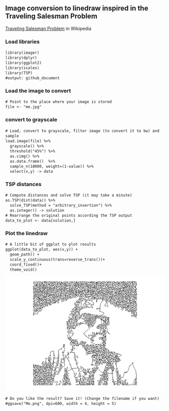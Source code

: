 Image conversion to linedraw inspired in the Traveling Salesman Problem
-----------------------------------------------------------------------

[Traveling Salesman
Problem](https://en.wikipedia.org/wiki/Travelling_salesman_problem) in
Wikipedia

### Load libraries

    library(imager)
    library(dplyr)
    library(ggplot2)
    library(scales)
    library(TSP)
    #output: github_document

### Load the image to convert

    # Point to the place where your image is stored
    file <- "me.jpg"

### convert to grayscale

    # Load, convert to grayscale, filter image (to convert it to bw) and sample
    load.image(file) %>% 
      grayscale() %>%
      threshold("45%") %>% 
      as.cimg() %>% 
      as.data.frame()  %>% 
      sample_n(18000, weight=(1-value)) %>% 
      select(x,y) -> data

### TSP distances

    # Compute distances and solve TSP (it may take a minute)
    as.TSP(dist(data)) %>% 
      solve_TSP(method = "arbitrary_insertion") %>% 
      as.integer() -> solution
    # Rearrange the original points according the TSP output
    data_to_plot <- data[solution,]

### Plot the linedraw

    # A little bit of ggplot to plot results
    ggplot(data_to_plot, aes(x,y)) +
      geom_path() +
      scale_y_continuous(trans=reverse_trans())+
      coord_fixed()+
      theme_void()

![](README_files/figure-markdown_strict/Plot-1.png)

    # Do you like the result? Save it! (Change the filename if you want)
    #ggsave("Me.png", dpi=600, width = 4, height = 5)
